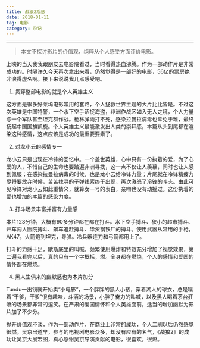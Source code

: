 ```yaml
---
title: 战狼2观感
date: 2018-01-11
tag: 电影
category: 杂记
---
```


---
> 本文不探讨影片的价值观，纯粹从个人感受方面评价电影。

上映的当天我我跟朋友去电影院看过，当时看得热血沸腾。作为一部动作片是非常成功的。时隔许久今天再次拿出来看，仍然觉得是一部好的电影，56亿的票房绝非浪得虚名啊。接下来说说我几点感受吧。

<!--more-->

1. 贯穿整部电影的就是个人英雄主义

这方面是很多好莱坞电影常用的套路，个人拯救世界主题的大片比比皆是。不过这次英雄是中国特警，一个水下空手活捉海盗，非洲作战区如入无人之境，个人力量与一个军队甚至坦克群作战。枪林弹雨打不死，感染拉曼拉病毒也幸免于难，最终扬起中国国旗凯旋。个人英雄主义最能激发出人类的崇拜感，本篇从头到尾都在渲染这种感情，这点应该是成功的最重要要素了。

2. 对龙小云的感情专一

龙小云只是出现在冷锋的回忆中。一个盖世英雄，心中只有一份执着的爱，为了心爱的人，不惜自己的生命也要踏遍非洲寻找，这一点不仅让人羡慕，同时也让人感到佩服；在感染拉曼拉病毒的时候，也是龙小云给冷锋力量；片尾就在冷锋精疲力尽将要放弃时候，苦苦找寻的子弹线索终于出现，再次激怒了冷锋的斗志。由此可见冷锋对龙小云如此重情义，就算女一号的表白，亲吻也没有动摇过。这份执着的爱也增加的本篇的感染力度。

3. 打斗场景丰富并富有力量感

本片123分钟，大概有90多分钟都在都在打斗。水下空手搏斗、狭小的超市搏斗、开车闯人医院搏斗、飙车追赶搏斗、华资钢铁厂的搏斗。使用武器从常用的手枪，AK47，火箭炮到坦克，导弹。冷兵器连刀和弓箭都用上了。

打斗的力感十足，歇斯底里的叫喊，频繁使用爆炸和特效充分增加了视觉效果，第二遍我看完以后，真的只有一个字概括，燃。全身都在燃烧，个人的感情和爱国的情怀都在燃烧。

4. 黑人生俱来的幽默感也为本片加分

Tundu一出镜就开始卖“小电影”，一个胖胖的黑人小孩，穿着湖人的球衣，总是嚷着“干爹，干爹”很有趣味，斗酒的场景，小胖子奋力的叫喊，以及黑人喝着茅台狂喷的场景都非常的逗笑。在严肃的爱国情怀和个人英雄面前，适当的增加幽默为影片加了不少分。

抛开价值观不谈，作为一部动作片，在商业上非常的成功，个人二刷以后仍然感觉很燃。吴京出道早，参与的电视剧电影众多，却没有应有的名气，《战狼2》的成功让吴京大展宏图，真心感谢吴京导演贡献的电影，很喜欢，很燃。